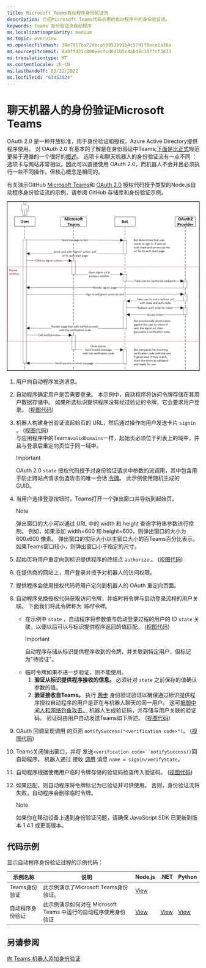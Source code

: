 ```yaml
---
title: Microsoft Teams自动程序身份验证流
description: 介绍Microsoft Teams代码示例的自动程序中的身份验证流。
keywords: teams 身份验证流自动程序
ms.localizationpriority: medium
ms.topic: overview
ms.openlocfilehash: 30e7817ba72dbca50852b91b4c5791f8ece1a36a
ms.sourcegitcommit: 8a0ffd21c800eecfcd6d1b5c4abd8c107fcf3d33
ms.translationtype: MT
ms.contentlocale: zh-CN
ms.lasthandoff: 03/12/2022
ms.locfileid: "63453024"
---
```

# <a name="authentication-flow-for-bots-in-microsoft-teams"></a>聊天机器人的身份验证Microsoft Teams

OAuth 2.0 是一种开放标准，用于身份验证和授权，Azure Active Directory提供程序使用。 对 OAuth 2.0 有基本的了解是在身份验证中Teams;[下面是比正式](https://aaronparecki.com/oauth-2-simplified/)规范更易于遵循的一个很好的[概述](https://oauth.net/2/)。 选项卡和聊天机器人的身份验证流有一点不同 ：选项卡与网站非常相似，因此可以直接使用 OAuth 2.0，而机器人不会并且必须执行一些不同操作，但核心概念是相同的。

有关演示GitHub [Microsoft Teams](https://github.com/OfficeDev/Microsoft-Teams-Samples/tree/main/samples/app-auth/nodejs)和 [OAuth 2.0](https://oauth.net/2/grant-types/authorization-code/) 授权代码授予类型的Node.js自动程序身份验证流的示例，请参阅 GitHub 存储库和身份验证示例。

![自动程序身份验证序列图](../../../assets/images/authentication/bot_auth_sequence_diagram.png)

1. 用户向自动程序发送消息。
2. 自动程序确定用户是否需要登录。
   本示例中，自动程序将访问令牌存储在其用户数据存储中。 如果所选标识提供程序没有经过验证的令牌，它会要求用户登录。  ([视图代码](https://github.com/OfficeDev/microsoft-teams-sample-auth-node/blob/469952a26d618dbf884a3be53c7d921cc580b1e2/src/utils/AuthenticationUtils.ts#L58-L76)) 
3. 机器人构建身份验证流起始页的 URL，然后通过操作向用户发送卡片 `signin` 。  ([视图代码](https://github.com/OfficeDev/microsoft-teams-sample-auth-node/blob/469952a26d618dbf884a3be53c7d921cc580b1e2/src/dialogs/BaseIdentityDialog.ts#L160-L190)) </br>
    与应用程序中的Teams`validDomains`一样，起始页必须位于列表上的域中，并且与登录后重定向页位于同一域中。
    > [!IMPORTANT]
    > OAuth 2.0 `state` 授权代码授予对身份验证请求中参数的流调用，其中包含用于防止跨站点请求伪造攻击的唯一会话 [令牌](https://en.wikipedia.org/wiki/Cross-site_request_forgery)。 此示例使用随机生成的 GUID。
4. 当用户选择登录按钮时，Teams打开一个弹出窗口并导航到起始页。
   > [!NOTE]
   > 弹出窗口的大小可以通过 URL 中的 width 和 height 查询字符串参数进行控制。 例如，如果添加 width=600 和 height=600，则弹出窗口的大小为 600x600 像素。 弹出窗口的实际大小以主窗口大小的百Teams百分比表示。 如果Teams窗口较小，则弹出窗口小于指定的尺寸。

5. 起始页将用户重定向到标识提供程序的终结点 `authorize` 。  ([视图代码](https://github.com/OfficeDev/microsoft-teams-sample-auth-node/blob/469952a26d618dbf884a3be53c7d921cc580b1e2/public/html/auth-start.html#L51-L56)) 
6. 在提供商的网站上，用户登录并授予对机器人的访问权限。
7. 提供程序会使用授权代码将用户定向到机器人的 OAuth 重定向页面。
8. 自动程序兑换授权代码获取访问令牌，并临时将令牌与启动登录流程的用户关联。 下面我们将此令牌称为 *临时令牌*。
    * 在示例中 `state` ，自动程序将参数值与启动登录过程的用户的 ID `state` 关联，以便以后可以与标识提供程序返回的值匹配。  ([视图代码](https://github.com/OfficeDev/microsoft-teams-sample-auth-node/blob/469952a26d618dbf884a3be53c7d921cc580b1e2/src/AuthBot.ts#L70-L99)) 
      > [!IMPORTANT]
      > 自动程序存储从标识提供程序收到的令牌，并关联到特定用户，但标记为"待验证"。
    * 临时令牌如果不进一步验证，则不能使用。
      1. **验证从标识提供程序接收的信息。** 必须针对 `state` 之前保存的值确认参数的值。
      1. **验证接收自Teams。** 执行 [两步](https://en.wikipedia.org/wiki/Man-in-the-middle_attack) 身份验证验证以确保通过标识提供程序授权自动程序的用户是正在与机器人聊天的同一用户。 这可[抵御中间人和网络钓鱼](https://en.wikipedia.org/wiki/Man-in-the-middle_attack)[攻击。](https://en.wikipedia.org/wiki/Phishing) 机器人生成验证码，并存储与用户关联的验证码。 验证码由用户自动发送Teams如下所述。  ([视图代码](https://github.com/OfficeDev/microsoft-teams-sample-auth-node/blob/469952a26d618dbf884a3be53c7d921cc580b1e2/src/AuthBot.ts#L100-L113)) 
9. OAuth 回调呈现调用 的页面 `notifySuccess("<verification code>")`。  ([视图代码](https://github.com/OfficeDev/microsoft-teams-sample-auth-node/blob/master/src/views/oauth-callback-success.hbs)) 
10. Teams关闭弹出窗口，并将 发送`<verification code>``notifySuccess()`回自动程序。 机器人通过 接收 [调用](/bot-framework/dotnet/bot-builder-dotnet-activities#invoke) 消息 `name = signin/verifyState`。
11. 自动程序根据使用用户临时令牌存储的验证码检查传入验证码。  ([视图代码](https://github.com/OfficeDev/microsoft-teams-sample-auth-node/blob/469952a26d618dbf884a3be53c7d921cc580b1e2/src/dialogs/BaseIdentityDialog.ts#L127-L140)) 
12. 如果匹配，则自动程序将令牌标记为已验证并可供使用。 否则，身份验证流将失败，自动程序会删除临时令牌。

    > [!NOTE]
    > 如果你在移动设备上遇到身份验证问题，请确保 JavaScript SDK 已更新到版本 1.4.1 或更高版本。

## <a name="code-sample"></a>代码示例

显示自动程序身份验证过程的示例代码：

| **示例名称** | **说明** | **Node.js** | **.NET** | **Python** |
|-----------------|----------------|--------------|----------|-----------|
| Teams身份验证 | 此示例演示了Microsoft Teams身份验证。 | [View](https://github.com/OfficeDev/microsoft-teams-sample-auth-node) | | |
| 自动程序身份验证 | 此示例演示如何对在 Microsoft Teams 中运行的自动程序使用身份验证 | [View](https://github.com/microsoft/BotBuilder-Samples/tree/main/samples/javascript_nodejs/46.teams-auth) | [View](https://github.com/microsoft/BotBuilder-Samples/tree/main/samples/csharp_dotnetcore/46.teams-auth) | [View](https://github.com/microsoft/BotBuilder-Samples/tree/main/samples/python/46.teams-auth)

## <a name="see-also"></a>另请参阅

[向 Teams 机器人添加身份验证](add-authentication.md)
